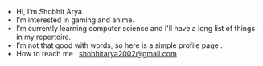 -  Hi, I’m Shobhit Arya
-  I’m interested in gaming and anime.
-  I’m currently learning computer science and I'll have a long list of things in my repertoire.
-  I’m not that good with words, so here is a simple profile page .
-  How to reach me : shobhitarya2002@gmail.com
<!---
no-eyed/no-eyed is a ✨ special ✨ repository because its `README.md` (this file) appears on your GitHub profile.
You can click the Preview link to take a look at your changes.
--->

